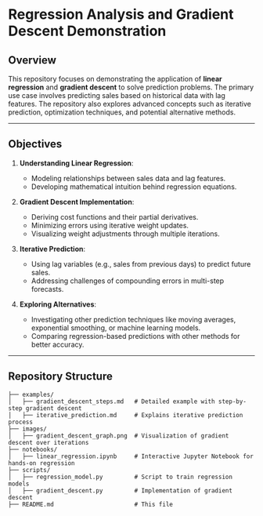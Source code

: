 # Regression Analysis and Gradient Descent Demonstration

## Overview

This repository focuses on demonstrating the application of **linear regression** and **gradient descent** to solve prediction problems. The primary use case involves predicting sales based on historical data with lag features. The repository also explores advanced concepts such as iterative prediction, optimization techniques, and potential alternative methods.

---

## Objectives

1. **Understanding Linear Regression**:
   - Modeling relationships between sales data and lag features.
   - Developing mathematical intuition behind regression equations.

2. **Gradient Descent Implementation**:
   - Deriving cost functions and their partial derivatives.
   - Minimizing errors using iterative weight updates.
   - Visualizing weight adjustments through multiple iterations.

3. **Iterative Prediction**:
   - Using lag variables (e.g., sales from previous days) to predict future sales.
   - Addressing challenges of compounding errors in multi-step forecasts.

4. **Exploring Alternatives**:
   - Investigating other prediction techniques like moving averages, exponential smoothing, or machine learning models.
   - Comparing regression-based predictions with other methods for better accuracy.

---

## Repository Structure

```plaintext
├── examples/
│   ├── gradient_descent_steps.md   # Detailed example with step-by-step gradient descent
│   ├── iterative_prediction.md     # Explains iterative prediction process
├── images/
│   ├── gradient_descent_graph.png  # Visualization of gradient descent over iterations
├── notebooks/
│   ├── linear_regression.ipynb     # Interactive Jupyter Notebook for hands-on regression
├── scripts/
│   ├── regression_model.py         # Script to train regression models
│   ├── gradient_descent.py         # Implementation of gradient descent
├── README.md                       # This file
